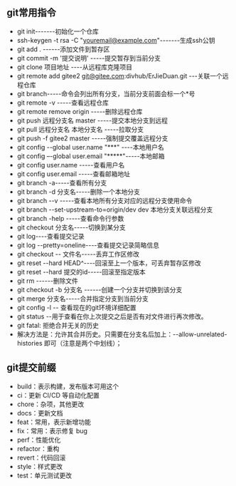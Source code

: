## git常用指令
* git init-------初始化一个仓库
* ssh-keygen -t rsa -C "youremail@example.com"-------生成ssh公钥
* git add . ------添加文件到暂存区
* git commit -m '提交说明' -----提交暂存到当前分支
* git clone 项目地址 ----从远程库克隆项目
* git remote add gitee2 git@gitee.com:divhub/ErJieDuan.git ---关联一个远程仓库
* git branch-----命令会列出所有分支，当前分支前面会标一个*号
* git remote -v -----查看远程仓库
* git remote remove origin -----删除远程仓库
* git push 远程分支名 master -----提交本地分支到远程
* git pull 远程分支名  本地分支名  -----拉取分支
* git push -f gitee2 master -----强制提交覆盖远程分支
* git config --global user.name "***" ----本地用户名
* git config –-global user.email "*****"-----本地邮箱
* git config user.name -----查看用户名
* git config user.email -----查看邮箱地址
* git branch -a-----查看所有分支
* git branch -d 分支名-----删除一个本地分支
* git branch --v -----查看本地所有分支对应的远程分支使用命令
* git branch --set-upstream-to=origin/dev dev 本地分支关联远程分支
* git branch -help  -----查看命令行参数
* git checkout 分支名-----切换到某分支
* git log----查看提交记录
* git log --pretty=oneline----查看提交记录简略信息
* git checkout -- 文件名-----丢弃工作区修改
* git reset --hard HEAD^----回滚至上一个版本，可丢弃暂存区修改
* git reset --hard 提交的id-----回滚至指定版本
* git rm ------删除文件
* git checkout -b 分支名 ------创建一个分支并切换到该分支
* git merge 分支名-----合并指定分支到当前分支
* git config -l -- 查看现在的git环境详细配置
* git status  --用于查看在你上次提交之后是否有对文件进行再次修改。
* git fatal: 拒绝合并无关的历史
* 解决方法是：允许其合并历史。只需要在分支名后加上：--allow-unrelated-histories  即可（注意是两个中划线）；

## git提交前缀
* build：表示构建，发布版本可用这个
* ci：更新 CI/CD 等自动化配置
* chore：杂项，其他更改
* docs：更新文档
* feat：常用，表示新增功能
* fix：常用：表示修复 bug
* perf：性能优化
* refactor：重构
* revert：代码回滚
* style：样式更改
* test：单元测试更改
